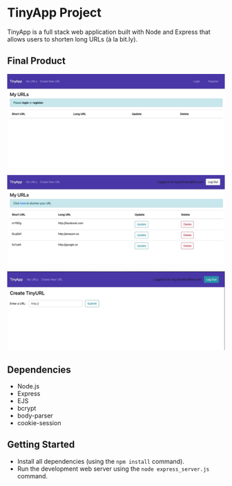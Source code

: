 # TinyApp Project

TinyApp is a full stack web application built with Node and Express that allows users to shorten long URLs (à la bit.ly).

## Final Product

!["Screenshot of URLs page without a valid user"](https://github.com/keepitclassick/tinyapp/blob/master/docs/tinyAppHome.jpeg?raw=true)

!["URL list when logged in](https://github.com/keepitclassick/tinyapp/blob/master/docs/tinyAppSignedIn.jpeg?raw=true)

!["Add a new URL page"](https://github.com/keepitclassick/tinyapp/blob/master/docs/tinyAppNewURL.jpeg?raw=true)

## Dependencies

- Node.js
- Express
- EJS
- bcrypt
- body-parser
- cookie-session

## Getting Started

- Install all dependencies (using the `npm install` command).
- Run the development web server using the `node express_server.js` command.